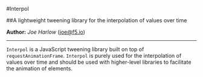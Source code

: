 #Interpol

##A lightweight tweening library for the interpolation of values over time

**Author:** *Joe Harlow* (<joe@f5.io>)

---

`Interpol` is a JavaScript tweening library built on top of `requestAnimationFrame`. `Interpol` is purely used for the interpolation of values over time and should be used with higher-level libraries to facilitate the animation of elements.



